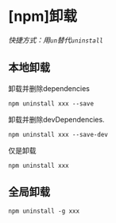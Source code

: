 
# [npm]卸载

*快捷方式：用`un`替代`uninstall`*

## 本地卸载

卸载并删除dependencies

    npm uninstall xxx --save

卸载并删除devDependencies.

    npm uninstall xxx --save-dev

仅是卸载

    npm uninstall xxx

## 全局卸载

    npm uninstall -g xxx
